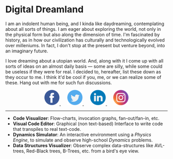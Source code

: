 # Digital Dreamland

I am an indolent human being, and I kinda like daydreaming, contemplating about all sorts of things. I am eager about exploring the world, not only in the physical form but also along the dimension of time. I'm fascinated by history, as in how our civilization has culturally and technologically evolved over milleniums. In fact, I don't stop at the present but venture beyond, into an imaginary future.

I love dreaming about a utopian world. And, along with it I come up with all sorts of ideas on an almost daily basis — some are silly, while some could be useless if they were for real. I decided to, hereafter, list these down as they occur to me. I think it'd be cool if you, me, or we can realize some of these. Hang out with me for such fun discussions.

<html>
  <div align="center">
    <a href="https://www.facebook.com/anindya.k22/" target="_blank">
      <img src="./res/icons/facebook.png" height="48px">
    </a>&nbsp;&nbsp;&nbsp;&nbsp;
    <a href="https://twitter.com/meganindya_22" target="_blank">
      <img src="./res/icons/twitter.png" height="48px">
    </a>&nbsp;&nbsp;&nbsp;&nbsp;
    <a href="https://www.linkedin.com/in/meganindya/" target="_blank">
      <img src="./res/icons/linkedin.png" height="48px">
    </a>&nbsp;&nbsp;&nbsp;&nbsp;
    <a href="https://www.instagram.com/meg.anindya/" target="_blank">
      <img src="./res/icons/instagram.png" height="48px">
    </a>
  </div>
</html>

<hr>

- **Code Visualizer**: Flow-charts, invocation graphs, fan-out/fan-in, etc.
- **Visual Code Editor**: Graphical (non text-based) Interface to write code that transpiles to real text-code.
- **Dynamics Simulator**: An interactive environment using a _Physics Engine_, to simulate and observe high-school _Dynamics_ problems.
- **Data Structures Visualizer**: Observe complex data-structures like AVL-trees, Red-Black trees, B-Trees, etc. from a bird's eye view.
